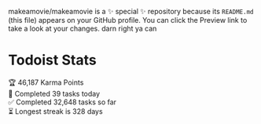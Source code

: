makeamovie/makeamovie is a ✨ special ✨ repository because its `README.md` (this file) appears on your GitHub profile.
You can click the Preview link to take a look at your changes. darn right ya can

# Todoist Stats

<!-- TODO-IST:START -->
🏆  46,187 Karma Points           
🌸  Completed 39 tasks today           
✅  Completed 32,648 tasks so far           
⏳  Longest streak is 328 days
<!-- TODO-IST:END -->